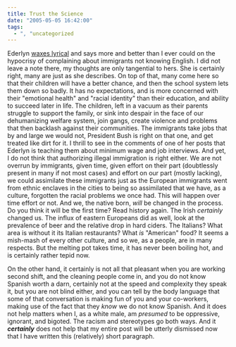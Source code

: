 ```yaml
---
title: Trust the Science
date: "2005-05-05 16:42:00"
tags:
  - ", "uncategorized
---
```

<p> Ederlyn <a href="http://www.livejournal.com/users/baranoouji/206573.html">waxes
lyrical</a> and says more and better than I ever could on the
hypocrisy of complaining about immigrants not knowing English.
I did not leave a note there, my thoughts are only tangential
to hers.  She is certainly right, many are just as she describes.
On top of that, many come here so that their children will have a
better chance, and then the school system lets them down so badly.
It has no expectations, and is more concerned with their "emotional
health" and "racial identity" than their education, and ability to
succeed later in life.  The children, left in a vacuum as their
parents struggle to support the family, or sink into despair in
the face of our dehumanizing welfare system, join gangs, create
violence and problems that then backlash against their communities.
The immigrants take jobs that by and large we would not, President
Bush is right on that one, and get treated like dirt for it.
I thrill to see in the comments of one of her posts that Ederlyn
is teaching them about minimum wage and job interviews.  And yet,
I do not think that authorizing illegal immigration is right either.
We are not overrun by immigrants, given time, given effort on their
part (doubtlessly present in many if not most cases) and effort on
our part (mostly lacking), we could assimilate these immigrants just
as the European immigrants went from ethnic enclaves in the cities to
being so assimilated that we have, as a culture, forgotten the racial
problems we once had.  This will happen over time effort or not.
And we, the native born, <em>will</em> be changed in the process.
Do you think it will be the first time?  Read history again.
The Irish <em>certainly</em> changed us.  The influx of eastern
Europeans did as well, look at the prevalence of beer and the
relative drop in hard ciders.  The Italians?  What area is without
it its Italian restaurants?  What <em>is</em> "American" food?
It seems a mish-mash of every other culture, and so we, as a people,
are in many respects.  But the melting pot takes time, it has never
been boiling hot, and is certainly rather tepid now.</p>

<p>On the other hand, it certainly is not all that pleasant when
you are working second shift, and the cleaning people come in, and
you do not know Spanish worth a darn, certainly not at the speed and
complexity they speak it, but you are not blind either, and you can
tell by the body language that some of that conversation is making
fun of you and your co-workers, making use of the fact that they
<em>know</em> we do not know Spanish.  And it does not help matters
when I, as a white male, am <em>presumed</em> to be oppressive,
ignorant, and bigoted.  The racism and stereotypes go both ways.
And it <strong><em>certainly</em></strong> does not help that my
entire post will be utterly dismissed now that I have written this
(relatively) short paragraph.</p>

